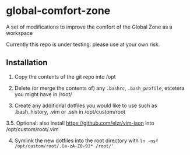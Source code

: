 # global-comfort-zone
A set of modifications to improve the comfort of the Global Zone as a workspace

Currently this repo is under testing: please use at your own risk.



## Installation

1. Copy the contents of the git repo into /opt

2. Delete (or merge the contents of) any `.bashrc`, `.bash_profile`, etcetera you might have in /root/

3. Create any additional dotfiles you would like to use such as .bash_history, .vim or .ssh in /opt/custom/root

3.5. Optional: also install https://github.com/elzr/vim-json into /opt/custom/root/.vim

4. Symlink the new dotfiles into the root directory with `ln -nsf /opt/custom/root/.[a-zA-Z0-9]* /root/'`

